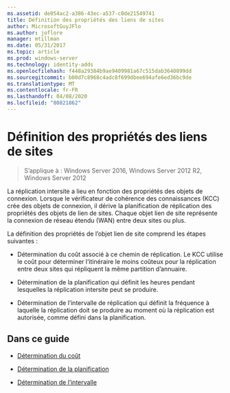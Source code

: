 ```yaml
---
ms.assetid: de054ac2-a386-43ec-a537-c0de21549741
title: Définition des propriétés des liens de sites
author: MicrosoftGuyJFlo
ms.author: joflore
manager: mtillman
ms.date: 05/31/2017
ms.topic: article
ms.prod: windows-server
ms.technology: identity-adds
ms.openlocfilehash: f448a29384b9ae9409981a67c515dab3640899dd
ms.sourcegitcommit: b00d7c8968c4adc8f699dbee694afe6ed36bc9de
ms.translationtype: MT
ms.contentlocale: fr-FR
ms.lasthandoff: 04/08/2020
ms.locfileid: "80821862"
---
```

# <a name="setting-site-link-properties"></a>Définition des propriétés des liens de sites

>S’applique à : Windows Server 2016, Windows Server 2012 R2, Windows Server 2012

La réplication intersite a lieu en fonction des propriétés des objets de connexion. Lorsque le vérificateur de cohérence des connaissances (KCC) crée des objets de connexion, il dérive la planification de réplication des propriétés des objets de lien de sites. Chaque objet lien de site représente la connexion de réseau étendu (WAN) entre deux sites ou plus.  
  
La définition des propriétés de l’objet lien de site comprend les étapes suivantes :  
  
-   Détermination du coût associé à ce chemin de réplication. Le KCC utilise le coût pour déterminer l’itinéraire le moins coûteux pour la réplication entre deux sites qui répliquent la même partition d’annuaire.  
  
-   Détermination de la planification qui définit les heures pendant lesquelles la réplication intersite peut se produire.  
  
-   Détermination de l’intervalle de réplication qui définit la fréquence à laquelle la réplication doit se produire au moment où la réplication est autorisée, comme défini dans la planification.  
  
## <a name="in-this-guide"></a>Dans ce guide  
  
-   [Détermination du coût](../../ad-ds/plan/Determining-the-Cost.md)  
  
-   [Détermination de la planification](../../ad-ds/plan/Determining-the-Schedule.md)  
  
-   [Détermination de l’intervalle](../../ad-ds/plan/Determining-the-Interval.md)  
  


